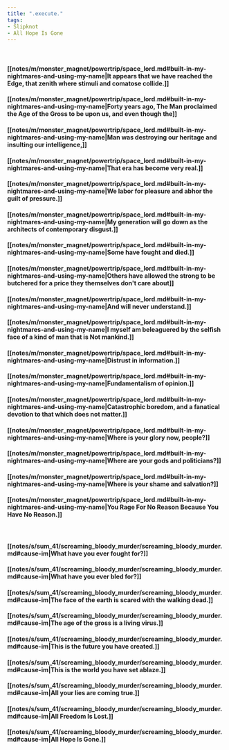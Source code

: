 ```yaml
---
title: ".execute."
tags:
- Slipknot
- All Hope Is Gone
---
```

&nbsp;
#### [[notes/m/monster_magnet/powertrip/space_lord.md#built-in-my-nightmares-and-using-my-name|It appears that we have reached the Edge, that zenith where stimuli and comatose collide.]]
#### [[notes/m/monster_magnet/powertrip/space_lord.md#built-in-my-nightmares-and-using-my-name|Forty years ago, The Man proclaimed the Age of the Gross to be upon us, and even though the]]
#### [[notes/m/monster_magnet/powertrip/space_lord.md#built-in-my-nightmares-and-using-my-name|Man was destroying our heritage and insulting our intelligence,]]
#### [[notes/m/monster_magnet/powertrip/space_lord.md#built-in-my-nightmares-and-using-my-name|That era has become very real.]]
#### [[notes/m/monster_magnet/powertrip/space_lord.md#built-in-my-nightmares-and-using-my-name|We labor for pleasure and abhor the guilt of pressure.]]
#### [[notes/m/monster_magnet/powertrip/space_lord.md#built-in-my-nightmares-and-using-my-name|My generation will go down as the architects of contemporary disgust.]]
#### [[notes/m/monster_magnet/powertrip/space_lord.md#built-in-my-nightmares-and-using-my-name|Some have fought and died.]]
#### [[notes/m/monster_magnet/powertrip/space_lord.md#built-in-my-nightmares-and-using-my-name|Others have allowed the strong to be butchered for a price they themselves don't care about]]
#### [[notes/m/monster_magnet/powertrip/space_lord.md#built-in-my-nightmares-and-using-my-name|And will never understand.]]
#### [[notes/m/monster_magnet/powertrip/space_lord.md#built-in-my-nightmares-and-using-my-name|I myself am beleaguered by the selfish face of a kind of man that is Not mankind.]]
#### [[notes/m/monster_magnet/powertrip/space_lord.md#built-in-my-nightmares-and-using-my-name|Distrust in information.]]
#### [[notes/m/monster_magnet/powertrip/space_lord.md#built-in-my-nightmares-and-using-my-name|Fundamentalism of opinion.]]
#### [[notes/m/monster_magnet/powertrip/space_lord.md#built-in-my-nightmares-and-using-my-name|Catastrophic boredom, and a fanatical devotion to that which does not matter.]]
#### [[notes/m/monster_magnet/powertrip/space_lord.md#built-in-my-nightmares-and-using-my-name|Where is your glory now, people?]]
#### [[notes/m/monster_magnet/powertrip/space_lord.md#built-in-my-nightmares-and-using-my-name|Where are your gods and politicians?]]
#### [[notes/m/monster_magnet/powertrip/space_lord.md#built-in-my-nightmares-and-using-my-name|Where is your shame and salvation?]]
#### [[notes/m/monster_magnet/powertrip/space_lord.md#built-in-my-nightmares-and-using-my-name|You Rage For No Reason Because You Have No Reason.]]
&nbsp;
#### [[notes/s/sum_41/screaming_bloody_murder/screaming_bloody_murder.md#cause-im|What have you ever fought for?]]
#### [[notes/s/sum_41/screaming_bloody_murder/screaming_bloody_murder.md#cause-im|What have you ever bled for?]]
#### [[notes/s/sum_41/screaming_bloody_murder/screaming_bloody_murder.md#cause-im|The face of the earth is scared with the walking dead.]]
#### [[notes/s/sum_41/screaming_bloody_murder/screaming_bloody_murder.md#cause-im|The age of the gross is a living virus.]]
#### [[notes/s/sum_41/screaming_bloody_murder/screaming_bloody_murder.md#cause-im|This is the future you have created.]]
#### [[notes/s/sum_41/screaming_bloody_murder/screaming_bloody_murder.md#cause-im|This is the world you have set ablaze.]]
#### [[notes/s/sum_41/screaming_bloody_murder/screaming_bloody_murder.md#cause-im|All your lies are coming true.]]
#### [[notes/s/sum_41/screaming_bloody_murder/screaming_bloody_murder.md#cause-im|All Freedom Is Lost.]]
#### [[notes/s/sum_41/screaming_bloody_murder/screaming_bloody_murder.md#cause-im|All Hope Is Gone.]]
